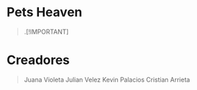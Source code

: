 # Pets Heaven

>.[!IMPORTANT]
# Creadores
> Juana Violeta 
> Julian Velez 
> Kevin Palacios 
> Cristian Arrieta
